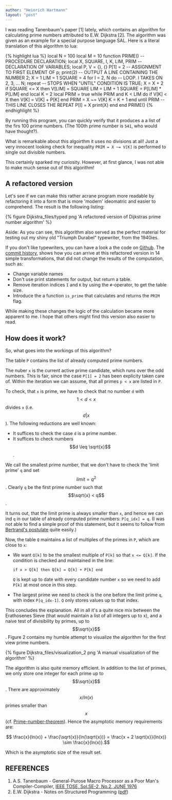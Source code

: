 ```yaml
---
author: "Heinrich Hartmann"
layout: "post"
---
```


<script src="http://cdn.mathjax.org/mathjax/latest/MathJax.js?config=TeX-AMS_HTML" type="text/javascript"></script>
<style> .center { margin-right: auto; margin-left:auto; display: block } </style>
<style src="/css/coderay.css"></style>

I was reading Tanenbaum's paper [1] lately, which contains an
algorithm for calculating prime numbers attributed to E.W. Dijkstra [2].
The algorithm was given as an example for a special purpose language
SAL.  Here is a literal translation of this algorithm to lua:

{% highlight lua %}
local N = 100
local M = 10
function PRIME()  -- PROCEDURE DECLARATION;
  local X, SQUARE, I, K, LIM, PRIM -- DECLARATION OF VARIABLES;
  local P, V = {}, {}
  P[1] = 2 -- ASSIGNMENT TO FIRST ELEMENT OF p;
  print(2) -- OUTPUT A LINE CONTAINING THE NUMBER 2;
  X = 1
  LIM = 1
  SQUARE = 4
  for I = 2, N do -- LOOP. I TAKES ON 2, 3, ... N;
    repeat -- STOPS WHEN "UNTIL" CONDITION IS TRUE;
      X = X + 2
      if SQUARE <= X then
        V[LIM] = SQUARE
        LIM = LIM + 1
        SQUARE = P[LIM] * P[LIM]
      end
      local K = 2
      local PRIM = true
      while PRIM and K < LIM do
        if V[K] < X then
          V[K] = V[K] + P[K]
        end
        PRIM = X ~= V[K]
        K = K + 1
      end
    until PRIM -- THIS LINE CLOSES THE REPEAT
    P[I] = X
    print(X)
  end
end
PRIME()
{% endhighlight %}

By running this program, you can quickly verify that it produces a a
list of the firs 100 prime numbers. (The 100th prime number is `541`,
who would have thought?).

What is remarkable about this algoirthm it uses no divisions at all!
Just a very innocent looking check for inequality `PRIM = X ~= V[K]`
is performed to single out divisible numbers.

This certainly sparked my curiosity. However, at first glance, I was
not able to make much sense out of this algorithm!

## A refactored version

Let's see if we can make this rather acrane program more readable by
refactoring it into a form that is more 'modern' ideomatric and
easier to comprehend. The result is the following listing:

{% figure Dijkstra_files/typed png 'A  refactored version of Dijkstras prime number algorithm' %}

Aside: As you can see, this algorithm also served as the perfect
material for testing out my shiny old "Triumph Durabel" typewriter,
from the 1940ies.

If you don't like typewriters, you can have a look a the code on
[Github](https://github.com/HeinrichHartmann/DijkstraPrimes/blob/master/Primes.lua).
The
[commit history](https://github.com/HeinrichHartmann/DijkstraPrimes/commits/master),
shows how you can arrive at this refactored version in 14 simple
transformations, that did not change the results of the computation,
such as:

- Change variable names
- Don't use print statements for output, but return a table.
- Remove iteration indices `I` and `K` by using the `#`-operator, to get the table size.
- Introduce the a function `is_prime` that calculates and returns the `PRIM` flag.

While making these changes the logic of the calculation became more
apparent to me.  I hope that others might find this version also
easier to read.

## How does it work?

So, what goes into the workings of this algorithm?

The table `P` contains the list of already computed prime numbers.

The nuber `x` is the current active prime candidate, which runs over
the odd numbers.  This is fair, since the case `P[1] = 2` has been
explicity taken care of. Within the iteration we can assume, that all
primes `p < x` are listed in `P`.

To check, that `x` is prime, we have to check that no number `d` with
$$1 < d < x$$ divides `x` (i.e. $$d | x$$).  The following reductions
are well known:

- It suffices to check the case `d` is a prime number.
- It suffices to check numbers $$d \leq \sqrt{x}$$.

We call the smallest prime number, that we don't have to check the
'limit prime' `q` and set $$limit = q^2$$.  Clearly `q` be the first
prime number such that $$\sqrt{x} < q$$.

It turns out, that the limit prime is always smaller than `x`, and
hence we can ind `q` in our table of already computed prime numbers:
`P[q_idx] = q`. (I was not able to find a simple proof of this
statement, but it seems to follow from
[Bertrand's postulate](https://www.wikiwand.com/en/Bertrand's_postulate)
quite easily.)

Now, the table `Q` maintains a list of multiples of the primes in `P`,
which are close to `x`:

- We want `Q[k]` to be the smallest multiple of `P[k]` so that `x <=
  Q[k]`.  If the condition is checked and maintained in the line:

      if x > Q[k] then Q[k] = Q[k] + P[k] end

  `Q` is kept up to date with every candidate number `x` so we need to
  add `P[k]` at most once in this step.

- The largest prime we need to check is the one before the limit prime
  `q`, with index `P[q_idx-1]`. `Q` only stores values up to that
  index.

This concludes the explanation. All in all it's a quite nice mix
between the Erathosenes Sieve (that would maintain a list of all
integers up to x), and a naive test of divisibility by primes, up to
$$\sqrt{x}$$. Figure 2 contains my humble attempt to visualize the
algorithm for the first view prime numbers.

{% figure Dijkstra_files/visualization_2 png 'A manual visualization of the algorithm' %}

The algorithm is also quite memory efficient. In addition to the list
of primes, we only store one integer for each prime up to
$$\sqrt{x}$$.  There are approximately $$x/ln(x)$$ primes smaller than
$$x$$ (cf. [Prime-number-theorem](https://www.wikiwand.com/en/Prime_number_theorem)).
Hence the asymptotic memory requirements are:

$$ \frac{x}{ln(x)} + \frac{\sqrt{x}}{ln(\sqrt{x})} = \frac{x + 2 \sqrt{x}}{ln(x)} \sim \frac{x}{ln(x)}.$$

Which is the asymptotic size of the result set.

## REFERENCES

1. A.S. Tanenbaum - General-Purose Macro Processor as a Poor Man's Compiler-Compiler, [IEEE TOSE, Sol.SE-2, No.2, JUNE 1976](http://ieeexplore.ieee.org/xpl/login.jsp?tp=&arnumber=1702350&url=http%3A%2F%2Fieeexplore.ieee.org%2Fxpls%2Fabs_all.jsp%3Farnumber%3D1702350)
2. E.W. Dijkstra - Notes on Structured Programming ([pdf](https://www.cs.utexas.edu/users/EWD/ewd02xx/EWD249.PDF))
